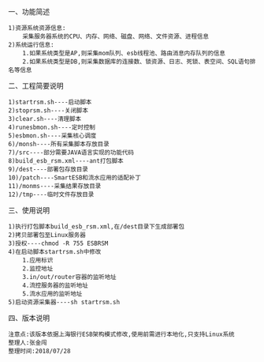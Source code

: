 一、功能简述

	1)资源系统资源信息:
		采集服务器系统的CPU、内存、网络、磁盘、网络、文件资源、进程信息
	2)系统运行信息:
		1.如果系统类型是AP,则采集mom队列、esb线程池、路由消息内存队列的信息
		2.如果系统类型是DB,则采集数据库的连接数、锁资源、日志、死锁、表空间、SQL语句排名等信息


二、工程简要说明

	1)startrsm.sh----启动脚本
	2)stoprsm.sh----关闭脚本
	3)clear.sh----清理脚本
	4)runesbmon.sh----定时控制
	5)esbmon.sh----采集核心调度
	6)/monsh----所有采集脚本存放目录
	7)/src----部分需要JAVA语言实现的功能代码
	8)build_esb_rsm.xml----ant打包脚本
	9)/dest----部署包存放目录
	10)/patch----SmartESB和流水应用的适配补丁
	11)/monms----采集结果存放目录
	12)/tmp----临时文件存放目录


三、使用说明

	1)执行打包脚本build_esb_rsm.xml,在/dest目录下生成部署包
	2)拷贝部署包至Linux服务器
	3)授权----chmod -R 755 ESBRSM
	4)在启动脚本startrsm.sh中修改
		1.应用标识
		2.监控地址
		3.in/out/router容器的监听地址
		4.流控服务器的监听地址
		5.流水应用的监听地址
	5)启动资源采集器----sh startrsm.sh


四、版本说明

	注意点:该版本依据上海银行ESB架构模式修改,使用前需进行本地化,只支持Linux系统
	整理人:张金闯
	整理时间:2018/07/28
